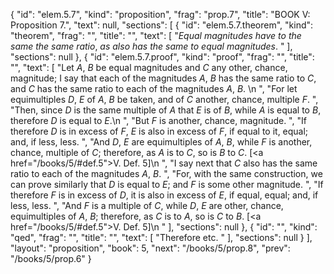 {
  "id": "elem.5.7",
  "kind": "proposition",
  "frag": "prop.7",
  "title": "BOOK V: Proposition 7.",
  "text": null,
  "sections": [
    {
      "id": "elem.5.7.theorem",
      "kind": "theorem",
      "frag": "",
      "title": "",
      "text": [
        "<var>Equal magnitudes have to the same the same ratio</var>, <var>as also has the same to equal magnitudes</var>. "
      ],
      "sections": null
    },
    {
      "id": "elem.5.7.proof",
      "kind": "proof",
      "frag": "",
      "title": "",
      "text": [
        "Let <var>A</var>, <var>B</var> be equal magnitudes and <var>C</var> any other, chance, magnitude; I say that each of the magnitudes <var>A</var>, <var>B</var> has the same ratio to <var>C</var>, and <var>C</var> has the same ratio to each of the magnitudes <var>A</var>, <var>B</var>. \n      ",
        "For let equimultiples <var>D</var>, <var>E</var> of <var>A</var>, <var>B</var> be taken, and of <var>C</var> another, chance, multiple <var>F</var>. ",
        "Then, since <var>D</var> is the same multiple of <var>A</var> that <var>E</var> is of <var>B</var>, while <var>A</var> is equal to <var>B</var>, therefore <var>D</var> is equal to <var>E</var>.\n      ",
        "But <var>F</var> is another, chance, magnitude. ",
        "If therefore <var>D</var> is in excess of <var>F</var>, <var>E</var> is also in excess of <var>F</var>, if equal to it, equal; and, if less, less. ",
        "And <var>D</var>, <var>E</var> are equimultiples of <var>A</var>, <var>B</var>, while <var>F</var> is another, chance, multiple of <var>C</var>; therefore, as <var>A</var> is to <var>C</var>, so is <var>B</var> to <var>C</var>. [<a href=\"/books/5/#def.5\">V. Def. 5</a>]\n      ",
        "I say next that <var>C</var> also has the same ratio to each of the magnitudes <var>A</var>, <var>B</var>. ",
        "For, with the same construction, we can prove similarly that <var>D</var> is equal to <var>E</var>; and <var>F</var> is some other magnitude. ",
        "If therefore <var>F</var> is in excess of <var>D</var>, it is also in excess of <var>E</var>, if equal, equal; and, if less, less. ",
        "And <var>F</var> is a multiple of <var>C</var>, while <var>D</var>, <var>E</var> are other, chance, equimultiples of <var>A</var>, <var>B</var>; therefore, as <var>C</var> is to <var>A</var>, so is <var>C</var> to <var>B</var>. [<a href=\"/books/5/#def.5\">V. Def. 5</a>]\n      "
      ],
      "sections": null
    },
    {
      "id": "",
      "kind": "qed",
      "frag": "",
      "title": "",
      "text": [
        "Therefore etc. "
      ],
      "sections": null
    }
  ],
  "layout": "proposition",
  "book": 5,
  "next": "/books/5/prop.8",
  "prev": "/books/5/prop.6"
}
